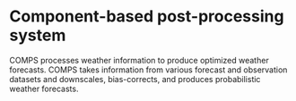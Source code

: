 Component-based post-processing system
=====

COMPS processes weather information to produce optimized weather forecasts. COMPS takes
information from various forecast and observation datasets and downscales, bias-corrects,
and produces probabilistic weather forecasts.
